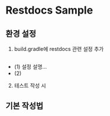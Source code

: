 # Restdocs Sample

## 환경 설정
1. build.gradle에 restdocs 관련 설정 추가
```groovy

```
- (1) 설정 설명...
- (2) 

2. 테스트 작성 시 

## 기본 작성법

## 
